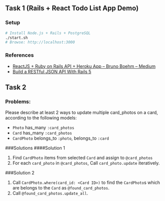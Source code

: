 ## Task 1 (Rails + React Todo List App Demo)

### Setup
```bash
# Install Node.js + Rails + PostgreSQL
./start.sh
# Browse: http://localhost:3000
```

### References
- [ReactJS + Ruby on Rails API + Heroku App – Bruno Boehm – Medium](https://medium.com/@bruno_boehm/reactjs-ruby-on-rails-api-heroku-app-2645c93f0814)
- [Build a RESTful JSON API With Rails 5](https://scotch.io/tutorials/build-a-restful-json-api-with-rails-5-part-one)

## Task 2
### Problems:
Please describe at least 2 ways to update multiple card_photos on a card, according to the following models:
- `Photo` has_many `:card_photos`
- `Card` has_many `:card_photos`
- `CardPhoto` belongs_to `:photo`, belongs_to `:card`

###Solutions
####Solution 1
1. Find `CardPhoto` items from selected `Card` and assign to `@card_photos`
2. For each `card_photo` in `@card_photos`, Call `card_photo.update` iteratively.

###Solution 2
1. Call `CardPhoto.where(card_id: <Card ID>)` to find the `CardPhoto`s which are belongs to the `Card` as `@found_card_photos`.
2. Call `@found_card_photos.update_all`.